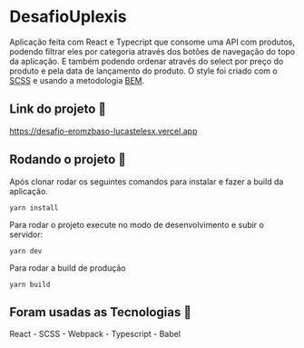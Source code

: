 # DesafioUplexis
Aplicação feita com React e Typecript que consome uma API com produtos, podendo filtrar eles por categoria através dos botões de navegação
do topo da aplicação. E também podendo ordenar através do select por preço do produto e pela data de lançamento do produto.
O style foi criado com o [SCSS](https://sass-lang.com/) e usando a metodologia [BEM](http://getbem.com/introduction/).

## Link do projeto :paperclip:
https://desafio-eromzbaso-lucastelesx.vercel.app

## Rodando o projeto :runner:
Após clonar rodar os seguintes comandos para instalar e fazer a build da aplicação.
```
yarn install
```
Para rodar o projeto execute no modo de desenvolvimento e subir o servidor:
```
yarn dev
```
Para rodar a build de produção
```
yarn build
```
## Foram usadas as Tecnologias :microscope:
React - SCSS - Webpack - Typescript - Babel
